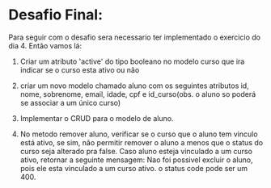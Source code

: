# Desafio Final:

Para seguir com o desafio sera necessario ter implementado o exercicio do dia 4.
Então vamos lá:

1. Criar um atributo 'active' do tipo booleano no  modelo curso que ira indicar se o curso esta ativo ou não

2. criar um novo modelo chamado aluno com os seguintes atributos id, nome, sobrenome, email, idade, cpf e id_curso(obs. o aluno so poderá se associar a um único curso)

3. Implementar o CRUD para o modelo de aluno.

4. No metodo remover aluno, verificar se o curso que o aluno tem vinculo está ativo, se sim, não permitir remover o aluno a menos que o status do curso seja alterado pra false.
Caso aluno esteja vinculado a um curso ativo, retornar a seguinte mensagem: Nao foi possivel excluir o aluno, pois ele esta vinculado a um curso ativo. o status code pode ser um 400.
